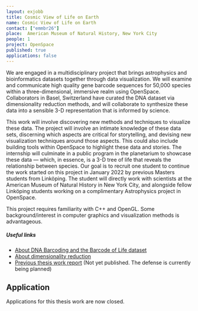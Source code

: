 ```yaml
---
layout: exjobb
title: Cosmic View of Life on Earth
name: Cosmic View of Life on Earth
contact: ["emmbr26"]
place:  American Museum of Natural History, New York City
people: 1
project: OpenSpace
published: true
applications: false
---
```


We are engaged in a multidisciplinary project that brings astrophysics and bioinformatics datasets together through data visualization. We will examine and communicate high quality gene barcode sequences for 50,000 species within a three-dimensional, immersive realm using OpenSpace. Collaborators in Basel, Switzerland have curated the DNA dataset via dimensionality reduction methods, and will collaborate to synthesize these data into a sensible 3-D representation that is informed by science.
 
This work will involve discovering new methods and techniques to visualize these data. The project will involve an intimate knowledge of these data sets, discerning which aspects are critical for storytelling, and devising new visualization techniques around those aspects. This could also include building tools within OpenSpace to highlight these data and stories. The internship will culminate in a public program in the planetarium to showcase these data — which, in essence, is a 3-D tree of life that reveals the relationship between species. Our goal is to recruit one student to continue the work started on this project in January 2022 by previous Masters students from Linköping. The student will directly work with scientists at the American Museum of Natural History in New York City, and alongside fellow Linköping students working on a complimentary Astrophysics project in OpenSpace.

This project requires familiarity with C++ and OpenGL. Some background/interest in computer graphics and visualization methods is advantageous.

##### Useful links
- [About DNA Barcoding and the Barcode of Life dataset](https://ibol.org/about/dna-barcoding/)
- [About dimensionality reduction](https://towardsdatascience.com/11-dimensionality-reduction-techniques-you-should-know-in-2021-dcb9500d388b)
- [Previous thesis work report](https://weber.itn.liu.se/~emmbr26/Cosmic%20View%20of%20Life%20on%20Earth_paper%20draft.pdf) (Not yet published. The defense is currently being planned)

## Application
<!--
Please send an email indicating your interest for this or other thesis works to [emma.broman@liu.se](mailto:emma.broman@liu.se) including your CV/LinkedIn and a Ladok transcript of courses until EOD **15th of October, 2022**. If you are already a pair wanting to work on the thesis together or you are interested in multiple thesis works, a single email will suffice. 

Applications are accepted on a rolling basis.
-->

Applications for this thesis work are now closed.
